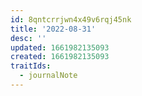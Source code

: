```yaml
---
id: 8qntcrrjwn4x49v6rqj45nk
title: '2022-08-31'
desc: ''
updated: 1661982135093
created: 1661982135093
traitIds:
  - journalNote
---
```

